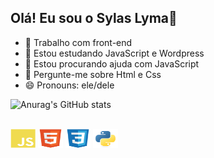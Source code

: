 ## Olá! Eu sou o Sylas Lyma👋


- 🔭 Trabalho com front-end
- 🌱 Estou estudando JavaScript e Wordpress
- 🤔 Estou procurando ajuda com JavaScript
- 💬 Pergunte-me sobre Html e Css
- 😄 Pronouns: ele/dele

![Anurag's GitHub stats](https://github-readme-stats.vercel.app/api?username=sylaslyma&show_icons=true&theme=transparent)

<div style="display: inline_block"><br>
  <img align="center" alt="Sylas-Js" height="30" width="40" src="https://raw.githubusercontent.com/devicons/devicon/master/icons/javascript/javascript-plain.svg">
  <img align="center" alt="Sylas-HTML" height="30" width="40" src="https://raw.githubusercontent.com/devicons/devicon/master/icons/html5/html5-original.svg">
  <img align="center" alt="Sylas-CSS" height="30" width="40" src="https://raw.githubusercontent.com/devicons/devicon/master/icons/css3/css3-original.svg">
  <img align="center" alt="Sylas-Python" height="30" width="40" src="https://raw.githubusercontent.com/devicons/devicon/master/icons/python/python-original.svg">
</div>

